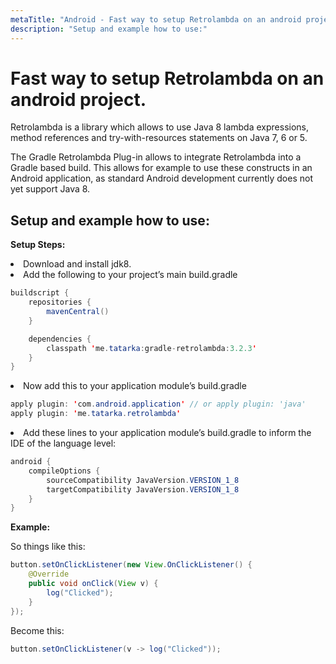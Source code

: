 ```yaml
---
metaTitle: "Android - Fast way to setup Retrolambda on an android project."
description: "Setup and example how to use:"
---
```


# Fast way to setup Retrolambda on an android project.


Retrolambda is a library which allows to use Java 8 lambda expressions, method references and try-with-resources statements on Java 7, 6 or 5.

The Gradle Retrolambda Plug-in allows to integrate Retrolambda into a Gradle based build. This allows for example to use these constructs in an Android application, as standard Android development currently does not yet support Java 8.



## Setup and example how to use:


**Setup Steps:**

<li>
Download and install jdk8.
</li>
<li>
Add the following to your project’s main build.gradle

```java
buildscript {
    repositories {
        mavenCentral()
    }

    dependencies {
        classpath 'me.tatarka:gradle-retrolambda:3.2.3'
    }
}

```


</li>
<li>
Now add this to your application module’s build.gradle

```java
apply plugin: 'com.android.application' // or apply plugin: 'java'
apply plugin: 'me.tatarka.retrolambda'

```


</li>
<li>
Add these lines to your application module’s build.gradle to inform the IDE of the language level:

```java
android {
    compileOptions {
        sourceCompatibility JavaVersion.VERSION_1_8
        targetCompatibility JavaVersion.VERSION_1_8
    }
}

```


</li>

**Example:**

So things like this:

```java
button.setOnClickListener(new View.OnClickListener() {
    @Override
    public void onClick(View v) {
        log("Clicked");
    }
});

```

Become this:

```java
button.setOnClickListener(v -> log("Clicked"));

```


